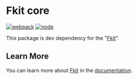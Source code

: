 # Fkit core

[![webpack][webpack]][webpack-url]
[![node][node]][node-url]

This package is dev dependency for the "[Fkit](https://github.com/ucoline/fkit)".

## Learn More

You can learn more about [Fkit](https://github.com/ucoline/fkit) in the [documentation](https://github.com/ucoline/fkit/wiki).

[webpack]: https://img.shields.io/npm/dependency-version/fkit-core/peer/webpack
[webpack-url]: https://github.com/webpack/webpack/releases

[node]: https://img.shields.io/node/v/html-webpack-plugin.svg
[node-url]: https://nodejs.org